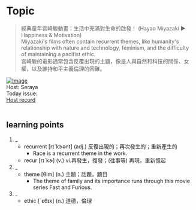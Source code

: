 # Topic

> 經典童年宮崎駿動畫：生活中充滿對生命的啟發！ (Hayao Miyazaki ► Happiness & Motivation) <br>
> Miyazaki's films often contain recurrent themes, like humanity's relationship with nature and technology, feminism, and the difficulty of maintaining a pacifist ethic. <br>
> 宮崎駿的電影通常包含反覆出現的主題，像是人與自然和科技的關係、女權，以及維持和平主義倫理的困難。 <br>

[![Image](https://cdn.voicetube.com/assets/thumbnails/ddybo_pHOQs.jpg)](https://www.youtube.com/embed/ddybo_pHOQs?rel=0&showinfo=0&cc_load_policy=0&controls=1&autoplay=1&iv_load_policy=3&playsinline=1&wmode=transparent&start=42&end=55&enablejsapi=1&origin=https://tw.voicetube.com&widgetid=1)<br>
Host: Seraya
<br>Today issue:
<br>
[Host record](https://cdn.voicetube.com/everyday_records/4522/1596779658.mp3)
<br><br>
## learning points
1. _
	* recurrent  [rɪˋkɝənt] (adj.) 反復出現的；再次發生的；重新產生的
		- Race is a recurrent theme in the work.
	* recur [rɪˋkɝ] (v.) vi.再發生，復發；(往事等) 再現，重新憶起
2. _
	* theme  [θim] (n.) 主題；話題，題目
		- The theme of family and its importance runs through this movie series Fast and Furious.
3. _
	* ethic [ˋɛθɪk] (n.) 道德，倫理
